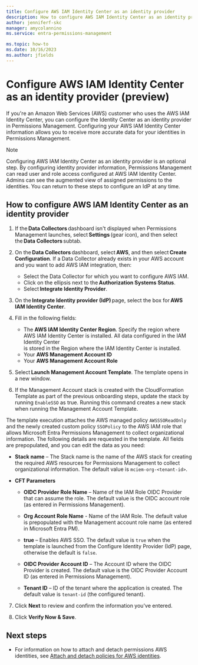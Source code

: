 ```yaml
---
title: Configure AWS IAM Identity Center as an identity provider
description: How to configure AWS IAM Identity Center as an identity provider.
author: jenniferf-skc
manager: amycolannino
ms.service: entra-permissions-management

ms.topic: how-to
ms.date: 10/16/2023
ms.author: jfields
---
```


# Configure AWS IAM Identity Center as an identity provider (preview)

If you're an Amazon Web Services (AWS) customer who uses the AWS IAM Identity Center, you can configure the Identity Center as an identity provider in Permissions Management. Configuring your AWS IAM Identity Center information allows you to receive more accurate data for your identities in Permissions Management.

> [!NOTE]
> Configuring AWS IAM Identity Center as an identity provider is an optional step. By configuring identity provider information, Permissions Management can read user and role access configured at AWS IAM Identity Center. Admins can see the augmented view of assigned permissions to the identities. You can return to these steps to configure an IdP at any time.

## How to configure AWS IAM Identity Center as an identity provider

1. If the **Data Collectors** dashboard isn't displayed when Permissions Management launches, select **Settings** (gear icon), and then select the **Data Collectors** subtab. 


2. On the **Data Collectors** dashboard, select **AWS**, and then select **Create Configuration**. If a Data Collector already exists in your AWS account and you want to add AWS IAM integration, then: 
    - Select the Data Collector for which you want to configure AWS IAM. 
    - Click on the ellipsis next to the **Authorization Systems Status**. 
    - Select **Integrate Identity Provider**. 

3. On the **Integrate Identity provider (IdP)** page, select the box for **AWS IAM Identity Center**. 

4. Fill in the following fields:
    - The **AWS IAM Identity Center Region**. Specify the region where AWS IAM Identity Center is installed. All data configured in the IAM Identity Center  
    is stored in the Region where the IAM Identity Center is installed.   
    - Your **AWS Management Account ID**
    - Your **AWS Management Account Role**

5. Select **Launch Management Account Template**. The template opens in a new window. 
6. If the Management Account stack is created with the CloudFormation Template as part of the previous onboarding steps, update the stack by running ``EnableSSO`` as true. Running this command creates a new stack when running the Management Account Template. 

The template execution attaches the AWS managed policy  ``AWSSSOReadOnly`` and the newly created custom policy ``SSOPolicy`` to the AWS IAM role that allows Microsoft Entra Permissions Management to collect organizational information. The following details are requested in the template. All fields are prepopulated, and you can edit the data as you need: 
- **Stack name** – The Stack name is the name of the AWS stack for creating the required AWS resources for Permissions Management to collect organizational information. The default value is ``mciem-org-<tenant-id>``. 

- **CFT Parameters**
    - **OIDC Provider Role Name** – Name of the IAM Role OIDC Provider that can assume the role. The default value is the OIDC account role (as entered in Permissions Management).

    - **Org Account Role Name** - Name of the IAM Role. The default value is prepopulated with the Management account role name (as entered in Microsoft Entra PM).

    - **true** – Enables AWS SSO. The default value is ``true`` when the template is launched from the Configure Identity Provider (IdP) page, otherwise the default is ``false``. 

    - **OIDC Provider Account ID** – The Account ID where the OIDC Provider is created. The default value is the OIDC Provider Account ID (as entered in Permissions Management). 

    - **Tenant ID** – ID of the tenant where the application is created. The default value is ``tenant-id`` (the configured tenant). 
7. Click **Next** to review and confirm the information you've entered.

8. Click **Verify Now & Save**.


## Next steps

- For information on how to attach and detach permissions AWS identities, see [Attach and detach policies for AWS identities](how-to-attach-detach-permissions.md).
